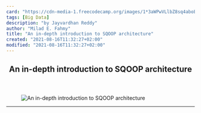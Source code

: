 ```yaml
---
card: "https://cdn-media-1.freecodecamp.org/images/1*3aWPwVLlbZ8sq4aboE_CQw.png"
tags: [Big Data]
description: "by Jayvardhan Reddy"
author: "Milad E. Fahmy"
title: "An in-depth introduction to SQOOP architecture"
created: "2021-08-16T11:32:27+02:00"
modified: "2021-08-16T11:32:27+02:00"
---
```

<div class="site-wrapper">
<main id="site-main" class="site-main outer">
<div class="inner">
<article class="post-full post tag-big-data tag-hadoop tag-technology tag-architecture tag-data-science ">
<header class="post-full-header">
<h1 class="post-full-title">An in-depth introduction to SQOOP architecture</h1>
</header>
<figure class="post-full-image">
<picture>
<source media="(max-width: 700px)" sizes="1px" srcset="data:image/gif;base64,R0lGODlhAQABAIAAAAAAAP///yH5BAEAAAAALAAAAAABAAEAAAIBRAA7 1w">
<source media="(min-width: 701px)" sizes="(max-width: 800px) 400px,
(max-width: 1170px) 700px,
1400px" srcset="https://cdn-media-1.freecodecamp.org/images/1*3aWPwVLlbZ8sq4aboE_CQw.png 300w,
https://cdn-media-1.freecodecamp.org/images/1*3aWPwVLlbZ8sq4aboE_CQw.png 600w,
https://cdn-media-1.freecodecamp.org/images/1*3aWPwVLlbZ8sq4aboE_CQw.png 1000w,
https://cdn-media-1.freecodecamp.org/images/1*3aWPwVLlbZ8sq4aboE_CQw.png 2000w">
<img onerror="this.style.display='none'" src="https://cdn-media-1.freecodecamp.org/images/1*3aWPwVLlbZ8sq4aboE_CQw.png" alt="An in-depth introduction to SQOOP architecture">
</picture>
</figure>
<section class="post-full-content">
<div class="post-content medium-migrated-article">
</div>
<hr>
</section>
</article>
</div>
</main>
</div>
<!-- Google Tag Manager (noscript) -->
<!-- End Google Tag Manager (noscript) -->
